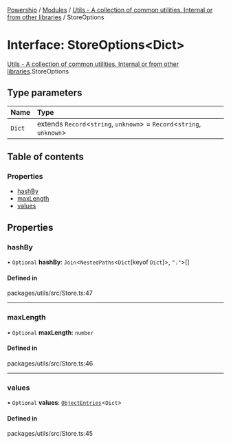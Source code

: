 [Powership](../README.md) / [Modules](../modules.md) / [Utils - A collection of common utilities. Internal or from other libraries](../modules/Utils___A_collection_of_common_utilities__Internal_or_from_other_libraries.md) / StoreOptions

# Interface: StoreOptions<Dict\>

[Utils - A collection of common utilities. Internal or from other libraries](../modules/Utils___A_collection_of_common_utilities__Internal_or_from_other_libraries.md).StoreOptions

## Type parameters

| Name | Type |
| :------ | :------ |
| `Dict` | extends `Record`<`string`, `unknown`\> = `Record`<`string`, `unknown`\> |

## Table of contents

### Properties

- [hashBy](Utils___A_collection_of_common_utilities__Internal_or_from_other_libraries.StoreOptions.md#hashby)
- [maxLength](Utils___A_collection_of_common_utilities__Internal_or_from_other_libraries.StoreOptions.md#maxlength)
- [values](Utils___A_collection_of_common_utilities__Internal_or_from_other_libraries.StoreOptions.md#values)

## Properties

### hashBy

• `Optional` **hashBy**: `Join`<`NestedPaths`<`Dict`[keyof `Dict`]\>, ``"."``\>[]

#### Defined in

packages/utils/src/Store.ts:47

___

### maxLength

• `Optional` **maxLength**: `number`

#### Defined in

packages/utils/src/Store.ts:46

___

### values

• `Optional` **values**: [`ObjectEntries`](../modules/Utils___A_collection_of_common_utilities__Internal_or_from_other_libraries.md#objectentries)<`Dict`\>

#### Defined in

packages/utils/src/Store.ts:45
